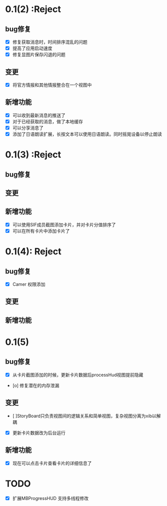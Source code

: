 #  0.1(2) :Reject
## bug修复
 - [x] 修复获取消息时，时间排序混乱的问题
 - [x] 提高了应用启动速度
 - [x] 修复显图片保存闪退的问题
 
 ## 变更
  - [x] 将官方情报和其他情报整合在一个视图中
 ## 新增功能
 - [x] 可以收到最新消息的推送了
 - [x] 对于已经获取的消息，做了本地缓存
 - [x] 可以分享消息了
 - [x] 添加了日语朗读扩展，长按文本可以使用日语朗读。同时摇晃设备以停止朗读
 
 # 0.1(3) :Reject
## bug修复

## 变更


## 新增功能
- [x] 可以使用SIF成员截图添加卡片，并对卡片分值排序了
- [x] 可以在所有卡片中添加卡片了

# 0.1(4): Reject
## bug修复
 - [x] Camer 权限添加
## 变更


## 新增功能

# 0.1(5)
## bug修复
- [x] 从卡片截图添加的时候，更新卡片数据后processHud视图提前隐藏
- [o] 修复潜在的内存泄漏
## 变更
- [  ]StoryBoard只负责视图间的逻辑关系和简单视图，复杂视图分离为xib以解耦
- [x] 更新卡片数据改为后台运行
## 新增功能
- [x] 现在可以点击卡片查看卡片的详细信息了



# TODO
- [x] 扩展MBProgressHUD 支持多线程修改
